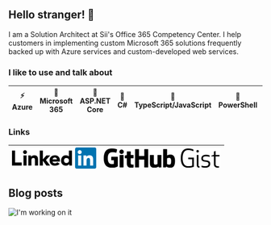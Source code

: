 ## Hello stranger! :wave:

I am a Solution Architect at Sii's Office 365 Competency Center. I help customers in implementing custom Microsoft 365 solutions frequently backed up with Azure services and custom-developed web services.

### I like to use and talk about

⚡ Azure | 🏢 Microsoft 365 | 🚀 ASP.NET Core | 🔨 C# | 🔧 TypeScript/JavaScript | 🔦 PowerShell | 🍕 **PIZZA!**
-|-|-|-|-|-|-

### Links

[![LinkedIn Profile](https://raw.githubusercontent.com/rithala/rithala/master/assets/linkedin.svg)](https://www.linkedin.com/in/rithaler/) | [![GitHub Gists](https://raw.githubusercontent.com/rithala/rithala/master/assets/gist.svg)](https://gist.github.com/rithala)
-|-

## Blog posts

<img alt="I'm working on it" src="https://github.com/rithala/rithala/raw/master/assets/inprogress.gif"/>
